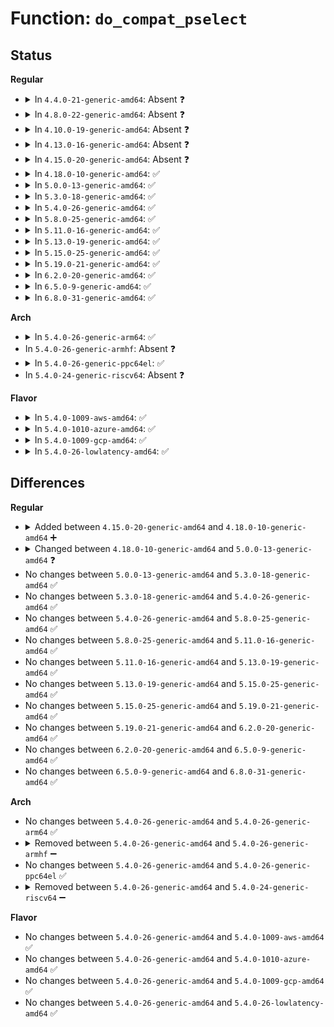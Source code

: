 # Function: <code>do_compat_pselect</code>

## Status
<b>Regular</b>
<ul>
<li>
<details>
<summary>In <code>4.4.0-21-generic-amd64</code>: Absent ❓</summary>

```json
{
  "name": "do_compat_pselect",
  "collision_type": "Unique Static",
  "inline_type": "Full",
  "funcs": [
    {
      "addr": 18446744071581357660,
      "name": "do_compat_pselect",
      "external": false,
      "loc": "fs/compat.c:1348",
      "file": "fs/compat.c",
      "inline": "not declared, inlined",
      "caller_inline": [
        "fs/compat.c:compat_SyS_pselect6"
      ],
      "caller_func": []
    }
  ],
  "symbols": []
}
```
</details>
</li>
<li>
<details>
<summary>In <code>4.8.0-22-generic-amd64</code>: Absent ❓</summary>

```json
{
  "name": "do_compat_pselect",
  "collision_type": "Unique Static",
  "inline_type": "Full",
  "funcs": [
    {
      "addr": 18446744071581538677,
      "name": "do_compat_pselect",
      "external": false,
      "loc": "fs/compat.c:1351",
      "file": "fs/compat.c",
      "inline": "not declared, inlined",
      "caller_inline": [
        "fs/compat.c:compat_SyS_pselect6"
      ],
      "caller_func": []
    }
  ],
  "symbols": []
}
```
</details>
</li>
<li>
<details>
<summary>In <code>4.10.0-19-generic-amd64</code>: Absent ❓</summary>

```json
{
  "name": "do_compat_pselect",
  "collision_type": "Unique Static",
  "inline_type": "Full",
  "funcs": [
    {
      "addr": 18446744071581624069,
      "name": "do_compat_pselect",
      "external": false,
      "loc": "fs/compat.c:1262",
      "file": "fs/compat.c",
      "inline": "not declared, inlined",
      "caller_inline": [
        "fs/compat.c:compat_SyS_pselect6"
      ],
      "caller_func": []
    }
  ],
  "symbols": []
}
```
</details>
</li>
<li>
<details>
<summary>In <code>4.13.0-16-generic-amd64</code>: Absent ❓</summary>

```json
{
  "name": "do_compat_pselect",
  "collision_type": "Unique Static",
  "inline_type": "Full",
  "funcs": [
    {
      "addr": 18446744071581378839,
      "name": "do_compat_pselect",
      "external": false,
      "loc": "fs/select.c:1309",
      "file": "fs/select.c",
      "inline": "not declared, inlined",
      "caller_inline": [
        "fs/select.c:compat_SyS_pselect6"
      ],
      "caller_func": []
    }
  ],
  "symbols": []
}
```
</details>
</li>
<li>
<details>
<summary>In <code>4.15.0-20-generic-amd64</code>: Absent ❓</summary>

```json
{
  "name": "do_compat_pselect",
  "collision_type": "Unique Static",
  "inline_type": "Full",
  "funcs": [
    {
      "addr": 18446744071581520317,
      "name": "do_compat_pselect",
      "external": false,
      "loc": "fs/select.c:1300",
      "file": "fs/select.c",
      "inline": "not declared, inlined",
      "caller_inline": [
        "fs/select.c:compat_SyS_pselect6"
      ],
      "caller_func": []
    }
  ],
  "symbols": []
}
```
</details>
</li>
<li>
<details>
<summary>In <code>4.18.0-10-generic-amd64</code>: ✅</summary>

```c
long int do_compat_pselect(int n, compat_ulong_t * inp, compat_ulong_t * outp, compat_ulong_t * exp, struct compat_timespec * tsp, compat_sigset_t * sigmask, compat_size_t sigsetsize)
```

```json
{
  "name": "do_compat_pselect",
  "collision_type": "Unique Static",
  "inline_type": "No",
  "funcs": [
    {
      "addr": 18446744071581676128,
      "name": "do_compat_pselect",
      "external": false,
      "loc": "fs/select.c:1308",
      "file": "fs/select.c",
      "inline": "seen, unknown",
      "caller_inline": [],
      "caller_func": [
        "fs/select.c:__x32_compat_sys_pselect6",
        "fs/select.c:__ia32_compat_sys_pselect6"
      ]
    }
  ],
  "symbols": [
    {
      "addr": 18446744071581676128,
      "name": "do_compat_pselect",
      "section": ".text",
      "bind": "STB_LOCAL",
      "size": 422
    }
  ]
}
```
</details>
</li>
<li>
<details>
<summary>In <code>5.0.0-13-generic-amd64</code>: ✅</summary>

```c
long int do_compat_pselect(int n, compat_ulong_t * inp, compat_ulong_t * outp, compat_ulong_t * exp, void * tsp, compat_sigset_t * sigmask, compat_size_t sigsetsize, enum poll_time_type type)
```

```json
{
  "name": "do_compat_pselect",
  "collision_type": "Unique Static",
  "inline_type": "No",
  "funcs": [
    {
      "addr": 18446744071581762336,
      "name": "do_compat_pselect",
      "external": false,
      "loc": "fs/select.c:1320",
      "file": "fs/select.c",
      "inline": "seen, unknown",
      "caller_inline": [],
      "caller_func": [
        "fs/select.c:__x32_compat_sys_pselect6",
        "fs/select.c:__ia32_compat_sys_pselect6",
        "fs/select.c:__x32_compat_sys_pselect6_time64",
        "fs/select.c:__ia32_compat_sys_pselect6_time64"
      ]
    }
  ],
  "symbols": [
    {
      "addr": 18446744071581762336,
      "name": "do_compat_pselect",
      "section": ".text",
      "bind": "STB_LOCAL",
      "size": 276
    }
  ]
}
```
</details>
</li>
<li>
<details>
<summary>In <code>5.3.0-18-generic-amd64</code>: ✅</summary>

```c
long int do_compat_pselect(int n, compat_ulong_t * inp, compat_ulong_t * outp, compat_ulong_t * exp, void * tsp, compat_sigset_t * sigmask, compat_size_t sigsetsize, enum poll_time_type type)
```

```json
{
  "name": "do_compat_pselect",
  "collision_type": "Unique Static",
  "inline_type": "No",
  "funcs": [
    {
      "addr": 18446744071581879952,
      "name": "do_compat_pselect",
      "external": false,
      "loc": "fs/select.c:1293",
      "file": "fs/select.c",
      "inline": "seen, unknown",
      "caller_inline": [],
      "caller_func": [
        "fs/select.c:__x32_compat_sys_pselect6_time32",
        "fs/select.c:__ia32_compat_sys_pselect6_time32",
        "fs/select.c:__x32_compat_sys_pselect6_time64",
        "fs/select.c:__ia32_compat_sys_pselect6_time64"
      ]
    }
  ],
  "symbols": [
    {
      "addr": 18446744071581879952,
      "name": "do_compat_pselect",
      "section": ".text",
      "bind": "STB_LOCAL",
      "size": 262
    }
  ]
}
```
</details>
</li>
<li>
<details>
<summary>In <code>5.4.0-26-generic-amd64</code>: ✅</summary>

```c
long int do_compat_pselect(int n, compat_ulong_t * inp, compat_ulong_t * outp, compat_ulong_t * exp, void * tsp, compat_sigset_t * sigmask, compat_size_t sigsetsize, enum poll_time_type type)
```

```json
{
  "name": "do_compat_pselect",
  "collision_type": "Unique Static",
  "inline_type": "No",
  "funcs": [
    {
      "addr": 18446744071581952176,
      "name": "do_compat_pselect",
      "external": false,
      "loc": "fs/select.c:1293",
      "file": "fs/select.c",
      "inline": "seen, unknown",
      "caller_inline": [],
      "caller_func": [
        "fs/select.c:__x32_compat_sys_pselect6_time32",
        "fs/select.c:__ia32_compat_sys_pselect6_time32",
        "fs/select.c:__x32_compat_sys_pselect6_time64",
        "fs/select.c:__ia32_compat_sys_pselect6_time64"
      ]
    }
  ],
  "symbols": [
    {
      "addr": 18446744071581952176,
      "name": "do_compat_pselect",
      "section": ".text",
      "bind": "STB_LOCAL",
      "size": 262
    }
  ]
}
```
</details>
</li>
<li>
<details>
<summary>In <code>5.8.0-25-generic-amd64</code>: ✅</summary>

```c
long int do_compat_pselect(int n, compat_ulong_t * inp, compat_ulong_t * outp, compat_ulong_t * exp, void * tsp, compat_sigset_t * sigmask, compat_size_t sigsetsize, enum poll_time_type type)
```

```json
{
  "name": "do_compat_pselect",
  "collision_type": "Unique Static",
  "inline_type": "No",
  "funcs": [
    {
      "addr": 18446744071582181344,
      "name": "do_compat_pselect",
      "external": false,
      "loc": "fs/select.c:1303",
      "file": "fs/select.c",
      "inline": "seen, unknown",
      "caller_inline": [],
      "caller_func": [
        "fs/select.c:__x32_compat_sys_pselect6_time32",
        "fs/select.c:__ia32_compat_sys_pselect6_time32",
        "fs/select.c:__x32_compat_sys_pselect6_time64",
        "fs/select.c:__ia32_compat_sys_pselect6_time64"
      ]
    }
  ],
  "symbols": [
    {
      "addr": 18446744071582181344,
      "name": "do_compat_pselect",
      "section": ".text",
      "bind": "STB_LOCAL",
      "size": 390
    }
  ]
}
```
</details>
</li>
<li>
<details>
<summary>In <code>5.11.0-16-generic-amd64</code>: ✅</summary>

```c
long int do_compat_pselect(int n, compat_ulong_t * inp, compat_ulong_t * outp, compat_ulong_t * exp, void * tsp, compat_sigset_t * sigmask, compat_size_t sigsetsize, enum poll_time_type type)
```

```json
{
  "name": "do_compat_pselect",
  "collision_type": "Unique Static",
  "inline_type": "No",
  "funcs": [
    {
      "addr": 18446744071582228592,
      "name": "do_compat_pselect",
      "external": false,
      "loc": "fs/select.c:1309",
      "file": "fs/select.c",
      "inline": "seen, unknown",
      "caller_inline": [],
      "caller_func": [
        "fs/select.c:__x32_compat_sys_pselect6_time32",
        "fs/select.c:__ia32_compat_sys_pselect6_time32",
        "fs/select.c:__x32_compat_sys_pselect6_time64",
        "fs/select.c:__ia32_compat_sys_pselect6_time64"
      ]
    }
  ],
  "symbols": [
    {
      "addr": 18446744071582228592,
      "name": "do_compat_pselect",
      "section": ".text",
      "bind": "STB_LOCAL",
      "size": 390
    }
  ]
}
```
</details>
</li>
<li>
<details>
<summary>In <code>5.13.0-19-generic-amd64</code>: ✅</summary>

```c
long int do_compat_pselect(int n, compat_ulong_t * inp, compat_ulong_t * outp, compat_ulong_t * exp, void * tsp, compat_sigset_t * sigmask, compat_size_t sigsetsize, enum poll_time_type type)
```

```json
{
  "name": "do_compat_pselect",
  "collision_type": "Unique Static",
  "inline_type": "No",
  "funcs": [
    {
      "addr": 18446744071582254624,
      "name": "do_compat_pselect",
      "external": false,
      "loc": "fs/select.c:1309",
      "file": "fs/select.c",
      "inline": "seen, unknown",
      "caller_inline": [],
      "caller_func": [
        "fs/select.c:__x32_compat_sys_pselect6_time32",
        "fs/select.c:__ia32_compat_sys_pselect6_time32",
        "fs/select.c:__x32_compat_sys_pselect6_time64",
        "fs/select.c:__ia32_compat_sys_pselect6_time64"
      ]
    }
  ],
  "symbols": [
    {
      "addr": 18446744071582254624,
      "name": "do_compat_pselect",
      "section": ".text",
      "bind": "STB_LOCAL",
      "size": 390
    }
  ]
}
```
</details>
</li>
<li>
<details>
<summary>In <code>5.15.0-25-generic-amd64</code>: ✅</summary>

```c
long int do_compat_pselect(int n, compat_ulong_t * inp, compat_ulong_t * outp, compat_ulong_t * exp, void * tsp, compat_sigset_t * sigmask, compat_size_t sigsetsize, enum poll_time_type type)
```

```json
{
  "name": "do_compat_pselect",
  "collision_type": "Unique Static",
  "inline_type": "No",
  "funcs": [
    {
      "addr": 18446744071582572528,
      "name": "do_compat_pselect",
      "external": false,
      "loc": "fs/select.c:1312",
      "file": "fs/select.c",
      "inline": "seen, unknown",
      "caller_inline": [],
      "caller_func": [
        "fs/select.c:__x64_compat_sys_pselect6_time32",
        "fs/select.c:__ia32_compat_sys_pselect6_time32",
        "fs/select.c:__x64_compat_sys_pselect6_time64",
        "fs/select.c:__ia32_compat_sys_pselect6_time64"
      ]
    }
  ],
  "symbols": [
    {
      "addr": 18446744071582572528,
      "name": "do_compat_pselect",
      "section": ".text",
      "bind": "STB_LOCAL",
      "size": 390
    }
  ]
}
```
</details>
</li>
<li>
<details>
<summary>In <code>5.19.0-21-generic-amd64</code>: ✅</summary>

```c
long int do_compat_pselect(int n, compat_ulong_t * inp, compat_ulong_t * outp, compat_ulong_t * exp, void * tsp, compat_sigset_t * sigmask, compat_size_t sigsetsize, enum poll_time_type type)
```

```json
{
  "name": "do_compat_pselect",
  "collision_type": "Unique Static",
  "inline_type": "No",
  "funcs": [
    {
      "addr": 18446744071583101696,
      "name": "do_compat_pselect",
      "external": false,
      "loc": "fs/select.c:1313",
      "file": "fs/select.c",
      "inline": "seen, unknown",
      "caller_inline": [],
      "caller_func": [
        "fs/select.c:__ia32_compat_sys_pselect6_time32",
        "fs/select.c:__ia32_compat_sys_pselect6_time64"
      ]
    }
  ],
  "symbols": [
    {
      "addr": 18446744071583101696,
      "name": "do_compat_pselect",
      "section": ".text",
      "bind": "STB_LOCAL",
      "size": 427
    }
  ]
}
```
</details>
</li>
<li>
<details>
<summary>In <code>6.2.0-20-generic-amd64</code>: ✅</summary>

```c
long int do_compat_pselect(int n, compat_ulong_t * inp, compat_ulong_t * outp, compat_ulong_t * exp, void * tsp, compat_sigset_t * sigmask, compat_size_t sigsetsize, enum poll_time_type type)
```

```json
{
  "name": "do_compat_pselect",
  "collision_type": "Unique Static",
  "inline_type": "No",
  "funcs": [
    {
      "addr": 18446744071583669984,
      "name": "do_compat_pselect",
      "external": false,
      "loc": "fs/select.c:1313",
      "file": "fs/select.c",
      "inline": "seen, unknown",
      "caller_inline": [],
      "caller_func": [
        "fs/select.c:__ia32_compat_sys_pselect6_time32",
        "fs/select.c:__ia32_compat_sys_pselect6_time64"
      ]
    }
  ],
  "symbols": [
    {
      "addr": 18446744071583669984,
      "name": "do_compat_pselect",
      "section": ".text",
      "bind": "STB_LOCAL",
      "size": 427
    }
  ]
}
```
</details>
</li>
<li>
<details>
<summary>In <code>6.5.0-9-generic-amd64</code>: ✅</summary>

```c
long int do_compat_pselect(int n, compat_ulong_t * inp, compat_ulong_t * outp, compat_ulong_t * exp, void * tsp, compat_sigset_t * sigmask, compat_size_t sigsetsize, enum poll_time_type type)
```

```json
{
  "name": "do_compat_pselect",
  "collision_type": "Unique Static",
  "inline_type": "No",
  "funcs": [
    {
      "addr": 18446744071583887280,
      "name": "do_compat_pselect",
      "external": false,
      "loc": "fs/select.c:1313",
      "file": "fs/select.c",
      "inline": "seen, unknown",
      "caller_inline": [],
      "caller_func": [
        "fs/select.c:__ia32_compat_sys_pselect6_time32",
        "fs/select.c:__ia32_compat_sys_pselect6_time32",
        "fs/select.c:__ia32_compat_sys_pselect6_time64",
        "fs/select.c:__ia32_compat_sys_pselect6_time64"
      ]
    }
  ],
  "symbols": [
    {
      "addr": 18446744071583887280,
      "name": "do_compat_pselect",
      "section": ".text",
      "bind": "STB_LOCAL",
      "size": 427
    }
  ]
}
```
</details>
</li>
<li>
<details>
<summary>In <code>6.8.0-31-generic-amd64</code>: ✅</summary>

```c
long int do_compat_pselect(int n, compat_ulong_t * inp, compat_ulong_t * outp, compat_ulong_t * exp, void * tsp, compat_sigset_t * sigmask, compat_size_t sigsetsize, enum poll_time_type type)
```

```json
{
  "name": "do_compat_pselect",
  "collision_type": "Unique Static",
  "inline_type": "No",
  "funcs": [
    {
      "addr": 18446744071584094448,
      "name": "do_compat_pselect",
      "external": false,
      "loc": "fs/select.c:1313",
      "file": "fs/select.c",
      "inline": "seen, unknown",
      "caller_inline": [],
      "caller_func": [
        "fs/select.c:__ia32_compat_sys_pselect6_time32",
        "fs/select.c:__ia32_compat_sys_pselect6_time32",
        "fs/select.c:__ia32_compat_sys_pselect6_time64",
        "fs/select.c:__ia32_compat_sys_pselect6_time64"
      ]
    }
  ],
  "symbols": [
    {
      "addr": 18446744071584094448,
      "name": "do_compat_pselect",
      "section": ".text",
      "bind": "STB_LOCAL",
      "size": 427
    }
  ]
}
```
</details>
</li>
</ul>
<b>Arch</b>
<ul>
<li>
<details>
<summary>In <code>5.4.0-26-generic-arm64</code>: ✅</summary>

```c
long int do_compat_pselect(int n, compat_ulong_t * inp, compat_ulong_t * outp, compat_ulong_t * exp, void * tsp, compat_sigset_t * sigmask, compat_size_t sigsetsize, enum poll_time_type type)
```

```json
{
  "name": "do_compat_pselect",
  "collision_type": "Unique Static",
  "inline_type": "No",
  "funcs": [
    {
      "addr": 18446603336493448264,
      "name": "do_compat_pselect",
      "external": false,
      "loc": "fs/select.c:1293",
      "file": "fs/select.c",
      "inline": "seen, unknown",
      "caller_inline": [],
      "caller_func": [
        "fs/select.c:__arm64_compat_sys_pselect6_time32",
        "fs/select.c:__arm64_compat_sys_pselect6_time64"
      ]
    }
  ],
  "symbols": [
    {
      "addr": 18446603336493448264,
      "name": "do_compat_pselect",
      "section": ".text",
      "bind": "STB_LOCAL",
      "size": 280
    }
  ]
}
```
</details>
</li>
<li>
In <code>5.4.0-26-generic-armhf</code>: Absent ❓
</li>
<li>
<details>
<summary>In <code>5.4.0-26-generic-ppc64el</code>: ✅</summary>

```c
long int do_compat_pselect(int n, compat_ulong_t * inp, compat_ulong_t * outp, compat_ulong_t * exp, void * tsp, compat_sigset_t * sigmask, compat_size_t sigsetsize, enum poll_time_type type)
```

```json
{
  "name": "do_compat_pselect",
  "collision_type": "Unique Static",
  "inline_type": "No",
  "funcs": [
    {
      "addr": 13835058055287003664,
      "name": "do_compat_pselect",
      "external": false,
      "loc": "fs/select.c:1293",
      "file": "fs/select.c",
      "inline": "seen, unknown",
      "caller_inline": [],
      "caller_func": [
        "fs/select.c:__se_compat_sys_pselect6_time32",
        "fs/select.c:__se_compat_sys_pselect6_time32",
        "fs/select.c:__se_compat_sys_pselect6_time64",
        "fs/select.c:__se_compat_sys_pselect6_time64"
      ]
    }
  ],
  "symbols": [
    {
      "addr": 13835058055287003664,
      "name": "do_compat_pselect",
      "section": ".text",
      "bind": "STB_LOCAL",
      "size": 396
    }
  ]
}
```
</details>
</li>
<li>
In <code>5.4.0-24-generic-riscv64</code>: Absent ❓
</li>
</ul>
<b>Flavor</b>
<ul>
<li>
<details>
<summary>In <code>5.4.0-1009-aws-amd64</code>: ✅</summary>

```c
long int do_compat_pselect(int n, compat_ulong_t * inp, compat_ulong_t * outp, compat_ulong_t * exp, void * tsp, compat_sigset_t * sigmask, compat_size_t sigsetsize, enum poll_time_type type)
```

```json
{
  "name": "do_compat_pselect",
  "collision_type": "Unique Static",
  "inline_type": "No",
  "funcs": [
    {
      "addr": 18446744071581920912,
      "name": "do_compat_pselect",
      "external": false,
      "loc": "fs/select.c:1293",
      "file": "fs/select.c",
      "inline": "seen, unknown",
      "caller_inline": [],
      "caller_func": [
        "fs/select.c:__x32_compat_sys_pselect6_time32",
        "fs/select.c:__ia32_compat_sys_pselect6_time32",
        "fs/select.c:__x32_compat_sys_pselect6_time64",
        "fs/select.c:__ia32_compat_sys_pselect6_time64"
      ]
    }
  ],
  "symbols": [
    {
      "addr": 18446744071581920912,
      "name": "do_compat_pselect",
      "section": ".text",
      "bind": "STB_LOCAL",
      "size": 262
    }
  ]
}
```
</details>
</li>
<li>
<details>
<summary>In <code>5.4.0-1010-azure-amd64</code>: ✅</summary>

```c
long int do_compat_pselect(int n, compat_ulong_t * inp, compat_ulong_t * outp, compat_ulong_t * exp, void * tsp, compat_sigset_t * sigmask, compat_size_t sigsetsize, enum poll_time_type type)
```

```json
{
  "name": "do_compat_pselect",
  "collision_type": "Unique Static",
  "inline_type": "No",
  "funcs": [
    {
      "addr": 18446744071581858496,
      "name": "do_compat_pselect",
      "external": false,
      "loc": "fs/select.c:1293",
      "file": "fs/select.c",
      "inline": "seen, unknown",
      "caller_inline": [],
      "caller_func": [
        "fs/select.c:__x32_compat_sys_pselect6_time32",
        "fs/select.c:__ia32_compat_sys_pselect6_time32",
        "fs/select.c:__x32_compat_sys_pselect6_time64",
        "fs/select.c:__ia32_compat_sys_pselect6_time64"
      ]
    }
  ],
  "symbols": [
    {
      "addr": 18446744071581858496,
      "name": "do_compat_pselect",
      "section": ".text",
      "bind": "STB_LOCAL",
      "size": 262
    }
  ]
}
```
</details>
</li>
<li>
<details>
<summary>In <code>5.4.0-1009-gcp-amd64</code>: ✅</summary>

```c
long int do_compat_pselect(int n, compat_ulong_t * inp, compat_ulong_t * outp, compat_ulong_t * exp, void * tsp, compat_sigset_t * sigmask, compat_size_t sigsetsize, enum poll_time_type type)
```

```json
{
  "name": "do_compat_pselect",
  "collision_type": "Unique Static",
  "inline_type": "No",
  "funcs": [
    {
      "addr": 18446744071581912224,
      "name": "do_compat_pselect",
      "external": false,
      "loc": "fs/select.c:1293",
      "file": "fs/select.c",
      "inline": "seen, unknown",
      "caller_inline": [],
      "caller_func": [
        "fs/select.c:__x32_compat_sys_pselect6_time32",
        "fs/select.c:__ia32_compat_sys_pselect6_time32",
        "fs/select.c:__x32_compat_sys_pselect6_time64",
        "fs/select.c:__ia32_compat_sys_pselect6_time64"
      ]
    }
  ],
  "symbols": [
    {
      "addr": 18446744071581912224,
      "name": "do_compat_pselect",
      "section": ".text",
      "bind": "STB_LOCAL",
      "size": 262
    }
  ]
}
```
</details>
</li>
<li>
<details>
<summary>In <code>5.4.0-26-lowlatency-amd64</code>: ✅</summary>

```c
long int do_compat_pselect(int n, compat_ulong_t * inp, compat_ulong_t * outp, compat_ulong_t * exp, void * tsp, compat_sigset_t * sigmask, compat_size_t sigsetsize, enum poll_time_type type)
```

```json
{
  "name": "do_compat_pselect",
  "collision_type": "Unique Static",
  "inline_type": "No",
  "funcs": [
    {
      "addr": 18446744071581981856,
      "name": "do_compat_pselect",
      "external": false,
      "loc": "fs/select.c:1293",
      "file": "fs/select.c",
      "inline": "seen, unknown",
      "caller_inline": [],
      "caller_func": [
        "fs/select.c:__x32_compat_sys_pselect6_time32",
        "fs/select.c:__ia32_compat_sys_pselect6_time32",
        "fs/select.c:__x32_compat_sys_pselect6_time64",
        "fs/select.c:__ia32_compat_sys_pselect6_time64"
      ]
    }
  ],
  "symbols": [
    {
      "addr": 18446744071581981856,
      "name": "do_compat_pselect",
      "section": ".text",
      "bind": "STB_LOCAL",
      "size": 262
    }
  ]
}
```
</details>
</li>
</ul>

## Differences
<b>Regular</b>
<ul>
<li>
<details>
<summary>Added between <code>4.15.0-20-generic-amd64</code> and <code>4.18.0-10-generic-amd64</code> ➕</summary>

```c
long int do_compat_pselect(int n, compat_ulong_t * inp, compat_ulong_t * outp, compat_ulong_t * exp, struct compat_timespec * tsp, compat_sigset_t * sigmask, compat_size_t sigsetsize)
```
</details>
</li>
<li>
<details>
<summary>Changed between <code>4.18.0-10-generic-amd64</code> and <code>5.0.0-13-generic-amd64</code> ❓</summary>
<ul>
<li>
<b>Param added. </b>
<code>enum poll_time_type type</code>
</li>
<li>
<b>Param type changed. </b>
<code>struct compat_timespec * tsp</code> ➡️ <code>void * tsp</code>
</li>
</ul>
</details>
</li>
<li>
No changes between <code>5.0.0-13-generic-amd64</code> and <code>5.3.0-18-generic-amd64</code> ✅
</li>
<li>
No changes between <code>5.3.0-18-generic-amd64</code> and <code>5.4.0-26-generic-amd64</code> ✅
</li>
<li>
No changes between <code>5.4.0-26-generic-amd64</code> and <code>5.8.0-25-generic-amd64</code> ✅
</li>
<li>
No changes between <code>5.8.0-25-generic-amd64</code> and <code>5.11.0-16-generic-amd64</code> ✅
</li>
<li>
No changes between <code>5.11.0-16-generic-amd64</code> and <code>5.13.0-19-generic-amd64</code> ✅
</li>
<li>
No changes between <code>5.13.0-19-generic-amd64</code> and <code>5.15.0-25-generic-amd64</code> ✅
</li>
<li>
No changes between <code>5.15.0-25-generic-amd64</code> and <code>5.19.0-21-generic-amd64</code> ✅
</li>
<li>
No changes between <code>5.19.0-21-generic-amd64</code> and <code>6.2.0-20-generic-amd64</code> ✅
</li>
<li>
No changes between <code>6.2.0-20-generic-amd64</code> and <code>6.5.0-9-generic-amd64</code> ✅
</li>
<li>
No changes between <code>6.5.0-9-generic-amd64</code> and <code>6.8.0-31-generic-amd64</code> ✅
</li>
</ul>
<b>Arch</b>
<ul>
<li>
No changes between <code>5.4.0-26-generic-amd64</code> and <code>5.4.0-26-generic-arm64</code> ✅
</li>
<li>
<details>
<summary>Removed between <code>5.4.0-26-generic-amd64</code> and <code>5.4.0-26-generic-armhf</code> ➖</summary>

```c
long int do_compat_pselect(int n, compat_ulong_t * inp, compat_ulong_t * outp, compat_ulong_t * exp, void * tsp, compat_sigset_t * sigmask, compat_size_t sigsetsize, enum poll_time_type type)
```
</details>
</li>
<li>
No changes between <code>5.4.0-26-generic-amd64</code> and <code>5.4.0-26-generic-ppc64el</code> ✅
</li>
<li>
<details>
<summary>Removed between <code>5.4.0-26-generic-amd64</code> and <code>5.4.0-24-generic-riscv64</code> ➖</summary>

```c
long int do_compat_pselect(int n, compat_ulong_t * inp, compat_ulong_t * outp, compat_ulong_t * exp, void * tsp, compat_sigset_t * sigmask, compat_size_t sigsetsize, enum poll_time_type type)
```
</details>
</li>
</ul>
<b>Flavor</b>
<ul>
<li>
No changes between <code>5.4.0-26-generic-amd64</code> and <code>5.4.0-1009-aws-amd64</code> ✅
</li>
<li>
No changes between <code>5.4.0-26-generic-amd64</code> and <code>5.4.0-1010-azure-amd64</code> ✅
</li>
<li>
No changes between <code>5.4.0-26-generic-amd64</code> and <code>5.4.0-1009-gcp-amd64</code> ✅
</li>
<li>
No changes between <code>5.4.0-26-generic-amd64</code> and <code>5.4.0-26-lowlatency-amd64</code> ✅
</li>
</ul>
